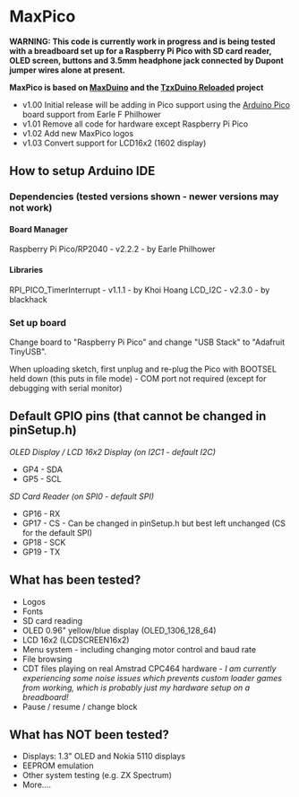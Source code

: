 
# MaxPico

**WARNING: This code is currently work in progress and is being tested with a breadboard set up for a Raspberry Pi Pico with SD card reader, OLED screen, buttons and 3.5mm headphone jack connected by Dupont jumper wires alone at present.**

**MaxPico is based on [MaxDuino](https://github.com/rcmolina/MaxDuino) and the [TzxDuino Reloaded](https://github.com/arananet/TzxDuino-Reloaded) project**

* v1.00 Initial release will be adding in Pico support using the [Arduino Pico](https://github.com/earlephilhower/arduino-pico) board support from Earle F Philhower
* v1.01 Remove all code for hardware except Raspberry Pi Pico
* v1.02 Add new MaxPico logos
* v1.03 Convert support for LCD16x2 (1602 display)

## How to setup Arduino IDE

### Dependencies (tested versions shown - newer versions may not work)
#### Board Manager
Raspberry Pi Pico/RP2040 - v2.2.2 - by Earle Philhower

#### Libraries
RPI_PICO_TimerInterrupt - v1.1.1 - by Khoi Hoang
LCD_I2C - v2.3.0 - by blackhack


### Set up board
Change board to "Raspberry Pi Pico" and change "USB Stack" to "Adafruit TinyUSB".

When uploading sketch, first unplug and re-plug the Pico with BOOTSEL held down (this puts in file mode) - COM port not required (except for debugging with serial monitor)

## Default GPIO pins (that cannot be changed in pinSetup.h)
*OLED Display / LCD 16x2 Display (on I2C1 - default I2C)*
* GP4 - SDA
* GP5 - SCL

*SD Card Reader (on SPI0 - default SPI)*
* GP16 - RX
* GP17 - CS - Can be changed in pinSetup.h but best left unchanged (CS for the default SPI)
* GP18 - SCK
* GP19 - TX

## What has been tested?
* Logos
* Fonts
* SD card reading
* OLED 0.96" yellow/blue display (OLED_1306_128_64)
* LCD 16x2 (LCDSCREEN16x2)
* Menu system - including changing motor control and baud rate
* File browsing
* CDT files playing on real Amstrad CPC464 hardware - *I am currently experiencing some noise issues which prevents custom loader games from working, which is probably just my hardware setup on a breadboard!*
* Pause / resume / change block

## What has NOT been tested?
* Displays: 1.3" OLED and Nokia 5110 displays
* EEPROM emulation
* Other system testing (e.g. ZX Spectrum)
* More....
